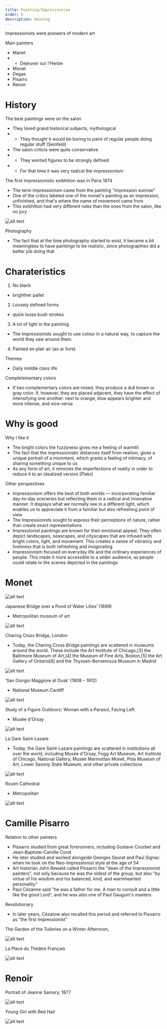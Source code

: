 ```yaml
---
title: Painting/Impressionism
order: 5
description: Amazing
---
```


Impressionists were pioneers of modern art

Main painters
- Manet
- - Dejeuner sur l'Herbe
- Monet
- Degas
- Pisarro
- Renoir

# History

The best paintings were on the salon
- They loved grand historical subjects, mythological
- - They thought it would be boring to paint of regular people doing regular stuff (Seinfeld)
- The salon criticis were quite conservative
- - They wanted figures to be strongly defined
- - For that time it was very radical the impressionism

The first impressionistic exibhition was in Paris 1874
- The term impressionism came from the painting "impression sunrise"
- One of the critics labeled one of the monet's painting as an impression, unfinished, and that's where the name of movement came from
- This exibhition had very different rules than the ones from the salon, like no jury

![alt text](image.png)

Photography 
- The fact that at the time photography started to exist, it became a bit meaningless to have paintings to be realistic, since photographies did a better job doing that


# Charateristics

1. No black
- brighther pallet
2. Loosely defined forms
- quick loose bush strokes
3. A lot of light in the paintinig
- The Impressionists sought to use colour in a natural way, to capture the world they saw around them.
4. Painted en plair air (ao ar livre)

Themes
- Daily middle class life

Completementary colors
- If two complementary colors are mixed, they produce a dull brown or gray color. If, however, they are placed adjacent, they have the effect of intensifying one another: next to orange, blue appears brighter and more intense, and vice-versa

# Why is good

Why I like it
- The bright colors the fuzzyness gives me a feeling of warmth
- The fact that the impressionistic distances itself from realism, gives a unique portrait of a momment, which grants a feeling of intimacy, of sharing something unique to us
- As any form of art, it removes the imperfections of reality in order to reduce it to an idealized version [Plato]

Other perspectives
- Impressionism offers the best of both worlds — incorporating familiar day-to-day sceneries but reflecting them in a radical and innovative manner. It displays what we normally see in a different light, which enables us to appreciate it from a familiar but also refreshing point of view
- The Impressionists sought to express their perceptions of nature, rather than create exact representations
- Impressionist paintings are known for their emotional appeal. They often depict landscapes, seascapes, and cityscapes that are infused with bright colors, light, and movement. This creates a sense of vibrancy and liveliness that is both refreshing and invigorating
- Impressionism focused on everyday life and the ordinary experiences of people. This made it more accessible to a wider audience, as people could relate to the scenes depicted in the paintings

# Monet

![alt text](image-2.png)

Japanese Bridge over a Pond of Water Lilies’ (1899)
- Metropolitan museum of art

![alt text](image-4.png)

Charing Cross Bridge, London
- Today, the Charing Cross Bridge paintings are scattered in museums around the world. These include the Art Institute of Chicago,[3] the Baltimore Museum of Art,[4] the Museum of Fine Arts, Boston,[5] the Art Gallery of Ontario[6] and the Thyssen-Bornemisza Museum in Madrid

![alt text](image-1.png)

‘San Giorgio Maggiore at Dusk’ (1908 – 1912)
- National Museum Cardiff

![alt text](image-3.png)

Study of a Figure Outdoors: Woman with a Parasol, Facing Left
- Musée d'Orsay

![alt text](image-9.png)


La Gare Saint-Lazare
- Today, the Gare Saint-Lazare paintings are scattered in institutions all over the world, including Musée d'Orsay, Fogg Art Museum, Art Institute of Chicago, National Gallery, Musée Marmottan Monet, Pola Museum of Art, Lower Saxony State Museum, and other private collections

![alt text](image-10.png)

Rouen Cathedral
- Metropolitan

![alt text](image-11.png)

# Camille Pisarro

Relation to other painters

- Pissarro studied from great forerunners, including Gustave Courbet and Jean-Baptiste-Camille Corot
- He later studied and worked alongside Georges Seurat and Paul Signac when he took on the Neo-Impressionist style at the age of 54
- Art historian John Rewald called Pissarro the "dean of the Impressionist painters", not only because he was the oldest of the group, but also "by virtue of his wisdom and his balanced, kind, and warmhearted personality"
- Paul Cézanne said "he was a father for me. A man to consult and a little like the good Lord", and he was also one of Paul Gauguin's masters

Revolutionary
- In later years, Cézanne also recalled this period and referred to Pissarro as "the first Impressionist"

The Garden of the Tuileries on a Winter Afternoon,

![alt text](image-7.png)


La Place du Théâtre Français

![alt text](image-8.png)

# Renoir


Portrait of Jeanne Samary, 1877

![alt text](image-5.png)

Young Girl with Red Hair

![alt text](image-6.png)